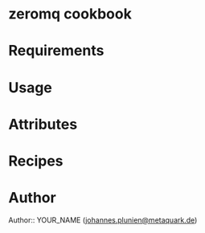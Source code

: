 # zeromq cookbook

# Requirements

# Usage

# Attributes

# Recipes

# Author

Author:: YOUR_NAME (<johannes.plunien@metaquark.de>)
